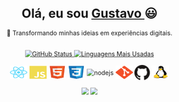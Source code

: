 <!DOCTYPE html>
<html lang="en">
<body>
  <div align="center">
    <h1>Olá, eu sou <a href="https://github.com/FuturisNex/FuturisNex">Gustavo </a>😃️</h1>
        <p>🎨 Transformando minhas ideias em experiências digitais.</p>
    <br>
  </div>
  
  <div align="center">
    <a href="https://github.com/Gustavo-LionStar">
      <img height="150em" src="https://github-readme-stats.vercel.app/api?username=FuturisNex&count_private=true&include_all_commits=true&show_icons=true&theme=dracula&hide_border=false&show_owner=true" alt="GitHub Status" />
      <img height="150em" src="https://github-readme-stats.vercel.app/api/top-langs/?username=FuturisNex&theme=dracula&hide_border=false&&layout=compact" alt="Linguagens Mais Usadas" />
    </a>
  </div>
  
<div align="center" valign="top"><br>
  <img align="center" alt="React" height="30" width="40" src="https://raw.githubusercontent.com/devicons/devicon/master/icons/react/react-original.svg">
  <img align="center" alt="Js" height="30" width="40" src="https://raw.githubusercontent.com/devicons/devicon/master/icons/javascript/javascript-plain.svg">
  <img align="center" alt="HTML" height="30" width="40" src="https://raw.githubusercontent.com/devicons/devicon/master/icons/html5/html5-original.svg">
  <img align="center" alt="CSS" height="30" width="40" src="https://raw.githubusercontent.com/devicons/devicon/master/icons/css3/css3-original.svg">
  <img align="center" alt="nodejs" height="30" width="40" src="https://cdn.worldvectorlogo.com/logos/nodejs-icon.svg">
  <img align="center" alt="git" height="30" width="40" src="https://raw.githubusercontent.com/devicons/devicon/master/icons/git/git-original.svg">
  <img align="center" alt="github" height="35" width="35" src="/assets/GitHub.png">
  <img align="center" alt="linux" height="30" width="40" src="https://raw.githubusercontent.com/devicons/devicon/master/icons/linux/linux-original.svg">
</div><br>

<div align="center">
  <a href="https://www.instagram.com/gustavo_bds_/" target="_blank"><img src="https://img.shields.io/badge/-Instagram-%23E4405F?style=for-the-badge&logo=instagram&logoColor=white" target="_blank"></a>
  <a href="https://contacts.google.com/person/c6413634659967067531"><img src="https://img.shields.io/badge/-Gmail-%23333?style=for-the-badge&logo=gmail&logoColor=white" target="_blank"></a>
</div>
</body>
</html>
